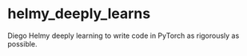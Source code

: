 # helmy_deeply_learns
Diego Helmy deeply learning to write code in PyTorch as rigorously as possible. 

